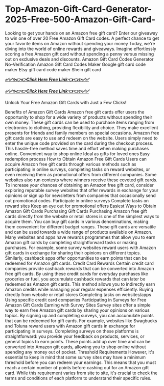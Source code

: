 # Top-Amazon-Gift-Card-Generator-2025-Free-500-Amazon-Gift-Card-

Looking to get your hands on an Amazon free gift card? Enter our giveaway to win one of over 20 Free Amazon Gift Card codes. A perfect chance to get your favorite items on Amazon without spending your money Today, we're diving into the world of online rewards and giveaways. Imagine effortlessly scoring a free Amazon gift card without spending a penny versus missing out on exclusive deals and discounts. Amazon Gift Card Codes Generator No-Verification Amazon Gift Card Codes Maker Google gift card code maker Etsy gift card code maker Shein gift card

***[✅✅✨👉👉Click Here Free Link👈👈✨✅✅](https://rivanhub.com/amazon)***


***[✅✅✨👉👉Click Here Free Link👈👈✨✅✅](https://rivanhub.com/amazon)***

Unlock Your Free Amazon Gift Cards with Just a Few Clicks!

Benefits of Amazon Gift Cards Amazon free gift cards offer users the opportunity to shop for a wide variety of products without spending their own money. These gift cards can be used to purchase items ranging from electronics to clothing, providing flexibility and choice. They make excellent presents for friends and family members on special occasions. Amazon free gift cards are easy to use and redeem on the website. Users simply need to enter the unique code provided on the card during the checkout process. This hassle-free method saves time and effort when making purchases online. Convenient way to shop online Ideal as gifts for loved ones Easy redemption process How to Obtain Amazon Free Gift Cards Users can acquire Amazon free gift cards through various methods such as participating in online surveys, completing tasks on reward websites, or even receiving them as promotional offers from different companies. Some websites also run contests where winners receive these coveted gift cards. To increase your chances of obtaining an Amazon free gift card, consider exploring reputable survey websites that offer rewards in exchange for your opinions or sign up for newsletters from companies that occasionally send out promotional codes. Participate in online surveys Complete tasks on reward sites Keep an eye out for promotional offers Easiest Ways to Obtain Amazon Gift Cards Purchasing Gift Cards Purchasing Amazon free gift cards directly from the website or retail stores is one of the simplest ways to acquire them. You can buy gift cards in various denominations, making them convenient for different budget ranges. These gift cards are versatile and can be used towards a wide range of products available on Amazon. Many websites and apps have rewards programmes that allow you to earn Amazon gift cards by completing straightforward tasks or making purchases. For example, some survey websites reward users with Amazon gift cards in exchange for sharing their opinions on different topics. Similarly, cashback apps offer opportunities to earn points that can be redeemed for Amazon gift cards. Credit Card Rewards Certain credit card companies provide cashback rewards that can be converted into Amazon free gift cards. By using these credit cards for everyday purchases like groceries or fuel, you accumulate cashback rewards that can later be redeemed as Amazon gift cards. This method allows you to indirectly earn Amazon credits while managing your regular expenses efficiently. Buying directly from website or retail stores Completing tasks on websites/apps Using specific credit card companies Participating in Surveys for Free Amazon Gift Cards Earning with Survey Sites Survey sites offer a simple way to earn free Amazon gift cards by sharing your opinions on various topics. By signing up and completing surveys, you can accumulate points that can be redeemed for gift cards. For example, websites like Swagbucks and Toluna reward users with Amazon gift cards in exchange for participating in surveys. Completing surveys on these platforms is straightforward: you provide your feedback on products, services, or general topics to earn points. These points add up over time and can be converted into Amazon gift cards, allowing you to shop online without spending any money out of pocket. Threshold Requirements However, it's essential to keep in mind that some survey sites may have a minimum threshold before you can redeem your earnings. This means that you must reach a certain number of points before cashing out for an Amazon gift card. While this requirement varies from site to site, it's crucial to check the terms and conditions of each platform to understand their specific rules.
